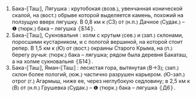 ---
---

1. Бака-⟦Таш⟧, Лягушка
: крутобокая ⦅возв.⦆, увенчанная конической скалой, на ⦅вост.⦆ обрыве которой выделяется камень, похожий на ползущую вверх лягушку. В 0,8 км к ⦅СЗ⦆ от ⦅н.п.⦆ Дачное ⦅Судак.⦆ – ❶ ⦅тюрк.⦆ бака – лягушка ⦃Б14⦄.
2. Бака-⟦Таш⟧, Сукновальня
: холм с крутым ⦅сев.⦆ и ⦅зап.⦆ склонами, поросшими кустарником, и с пологой вершиной, на которой стоит репер. В 1,5 км к ⦅Ю⦆ от ⦅вост.⦆ окраины Старого Крыма, на ⦅п.⦆ берегу ручья: ⦅тюрк.⦆ бака – лягушка; рядом была деревня Бакаташ, а на холме сукновальня ⦃Б14⦄.
3. Бака-⟦Таш⟧, Яман-⟦Таш⟧
: лесистая гора, вытянутая ⦅В→З⦆; ⦅зап.⦆ склон более пологий, ⦅юж.⦆ частично разрушен карьером. ⦅Ю-зап.⦆ отрог ⦅г.⦆ Агармыш, ниже ее, через неглубокую седловину; в 2,5 км к ⦅В⦆ от ⦅н.п.⦆ Грушевка ⦅Судак.⦆ – ❶ ⦅тюрк.⦆ бака – лягушка ⦃Д6⦄.
